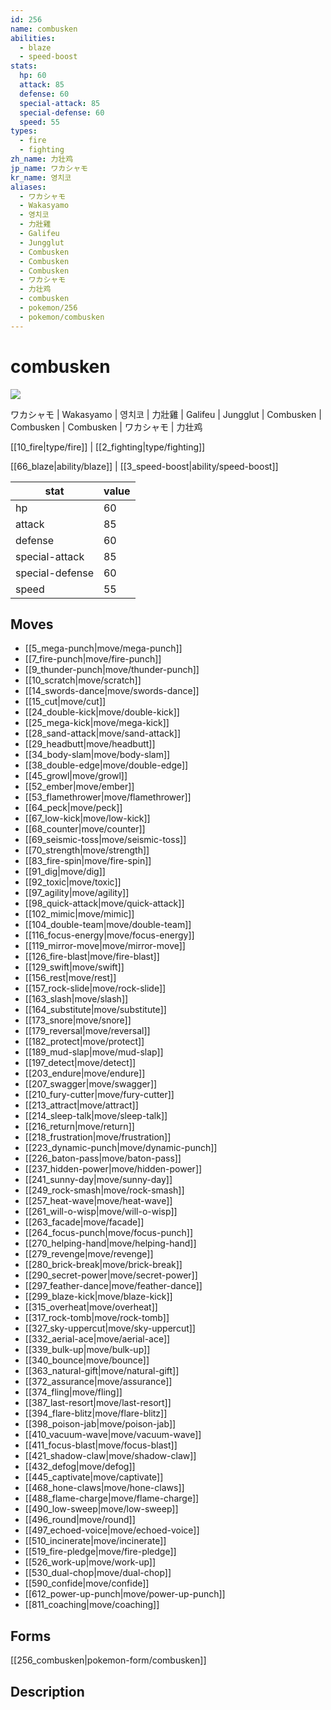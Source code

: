 ```yaml
---
id: 256
name: combusken
abilities:
  - blaze
  - speed-boost
stats:
  hp: 60
  attack: 85
  defense: 60
  special-attack: 85
  special-defense: 60
  speed: 55
types:
  - fire
  - fighting
zh_name: 力壮鸡
jp_name: ワカシャモ
kr_name: 영치코
aliases:
  - ワカシャモ
  - Wakasyamo
  - 영치코
  - 力壯雞
  - Galifeu
  - Jungglut
  - Combusken
  - Combusken
  - Combusken
  - ワカシャモ
  - 力壮鸡
  - combusken
  - pokemon/256
  - pokemon/combusken
---
```

# combusken

![](https://raw.githubusercontent.com/PokeAPI/sprites/master/sprites/pokemon/256.png)

ワカシャモ | Wakasyamo | 영치코 | 力壯雞 | Galifeu | Jungglut | Combusken | Combusken | Combusken | ワカシャモ | 力壮鸡

[[10_fire|type/fire]] | [[2_fighting|type/fighting]]

[[66_blaze|ability/blaze]] | [[3_speed-boost|ability/speed-boost]]

|stat|value|
|---|---|
|hp|60|
|attack|85|
|defense|60|
|special-attack|85|
|special-defense|60|
|speed|55|


## Moves

- [[5_mega-punch|move/mega-punch]]
- [[7_fire-punch|move/fire-punch]]
- [[9_thunder-punch|move/thunder-punch]]
- [[10_scratch|move/scratch]]
- [[14_swords-dance|move/swords-dance]]
- [[15_cut|move/cut]]
- [[24_double-kick|move/double-kick]]
- [[25_mega-kick|move/mega-kick]]
- [[28_sand-attack|move/sand-attack]]
- [[29_headbutt|move/headbutt]]
- [[34_body-slam|move/body-slam]]
- [[38_double-edge|move/double-edge]]
- [[45_growl|move/growl]]
- [[52_ember|move/ember]]
- [[53_flamethrower|move/flamethrower]]
- [[64_peck|move/peck]]
- [[67_low-kick|move/low-kick]]
- [[68_counter|move/counter]]
- [[69_seismic-toss|move/seismic-toss]]
- [[70_strength|move/strength]]
- [[83_fire-spin|move/fire-spin]]
- [[91_dig|move/dig]]
- [[92_toxic|move/toxic]]
- [[97_agility|move/agility]]
- [[98_quick-attack|move/quick-attack]]
- [[102_mimic|move/mimic]]
- [[104_double-team|move/double-team]]
- [[116_focus-energy|move/focus-energy]]
- [[119_mirror-move|move/mirror-move]]
- [[126_fire-blast|move/fire-blast]]
- [[129_swift|move/swift]]
- [[156_rest|move/rest]]
- [[157_rock-slide|move/rock-slide]]
- [[163_slash|move/slash]]
- [[164_substitute|move/substitute]]
- [[173_snore|move/snore]]
- [[179_reversal|move/reversal]]
- [[182_protect|move/protect]]
- [[189_mud-slap|move/mud-slap]]
- [[197_detect|move/detect]]
- [[203_endure|move/endure]]
- [[207_swagger|move/swagger]]
- [[210_fury-cutter|move/fury-cutter]]
- [[213_attract|move/attract]]
- [[214_sleep-talk|move/sleep-talk]]
- [[216_return|move/return]]
- [[218_frustration|move/frustration]]
- [[223_dynamic-punch|move/dynamic-punch]]
- [[226_baton-pass|move/baton-pass]]
- [[237_hidden-power|move/hidden-power]]
- [[241_sunny-day|move/sunny-day]]
- [[249_rock-smash|move/rock-smash]]
- [[257_heat-wave|move/heat-wave]]
- [[261_will-o-wisp|move/will-o-wisp]]
- [[263_facade|move/facade]]
- [[264_focus-punch|move/focus-punch]]
- [[270_helping-hand|move/helping-hand]]
- [[279_revenge|move/revenge]]
- [[280_brick-break|move/brick-break]]
- [[290_secret-power|move/secret-power]]
- [[297_feather-dance|move/feather-dance]]
- [[299_blaze-kick|move/blaze-kick]]
- [[315_overheat|move/overheat]]
- [[317_rock-tomb|move/rock-tomb]]
- [[327_sky-uppercut|move/sky-uppercut]]
- [[332_aerial-ace|move/aerial-ace]]
- [[339_bulk-up|move/bulk-up]]
- [[340_bounce|move/bounce]]
- [[363_natural-gift|move/natural-gift]]
- [[372_assurance|move/assurance]]
- [[374_fling|move/fling]]
- [[387_last-resort|move/last-resort]]
- [[394_flare-blitz|move/flare-blitz]]
- [[398_poison-jab|move/poison-jab]]
- [[410_vacuum-wave|move/vacuum-wave]]
- [[411_focus-blast|move/focus-blast]]
- [[421_shadow-claw|move/shadow-claw]]
- [[432_defog|move/defog]]
- [[445_captivate|move/captivate]]
- [[468_hone-claws|move/hone-claws]]
- [[488_flame-charge|move/flame-charge]]
- [[490_low-sweep|move/low-sweep]]
- [[496_round|move/round]]
- [[497_echoed-voice|move/echoed-voice]]
- [[510_incinerate|move/incinerate]]
- [[519_fire-pledge|move/fire-pledge]]
- [[526_work-up|move/work-up]]
- [[530_dual-chop|move/dual-chop]]
- [[590_confide|move/confide]]
- [[612_power-up-punch|move/power-up-punch]]
- [[811_coaching|move/coaching]]

## Forms



[[256_combusken|pokemon-form/combusken]]

## Description



